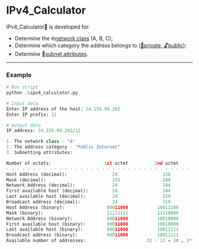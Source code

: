 # IPv4_Calculator

IPv4_Calculator🧮 is developed for:
- Determine the 🌐[network class](https://docs.oracle.com/cd/E19504-01/802-5753/planning3-78185/index.html) (A, B, C); 
- Determine which category the address belongs to ([🔐private, 🔓public](https://www.geeksforgeeks.org/difference-between-private-and-public-ip-addresses/));
- Determine 📎[subnet attributes](https://www.simplilearn.com/tutorials/cyber-security-tutorial/what-is-sub-netting).

---
### Example 
```Python
# Run script
python .\ipv4_calculator.py

# Input data
Enter IP address of the host: 24.156.99.202
Enter IP prefix: 12

# Output data
IP address: 24.156.99.202/12

1. The network class - "A"
2. The address category - "Public Internet"
3. Subnetting attributes:

Number of octets:                    1st octet          2nd octet          3rd octet          4th octet
- - - - - - - - - - - - - - - - - - - - - - - - - - - - - - - - - - - - - - - - - - - - - - - - - - - -
Host Address (decimal):                 24                 156                99                 202
Mask (decimal):                         255                240                0                  0
Network Address (decimal):              24                 144                0                  0
First available host (decimal):         24                 144                0                  1
Last available host (decimal):          24                 159                255                254
Broadcast address (decimal):            24                 159                255                255
Host Address (binary):                00011000           10011100           01100011           11001010
Mask (binary):                        11111111           11110000           00000000           00000000
Network Address (binary):             00011000           10010000           00000000           00000000
First available host (binary):        00011000           10010000           00000000           00000001
Last available host (binary):         00011000           10011111           11111111           11111110
Broadcast address (binary):           00011000           10011111           11111111           11111111
Available number of addresses:                       32 - 12 = 20 , 2**20 - 2 = 1048574
```
